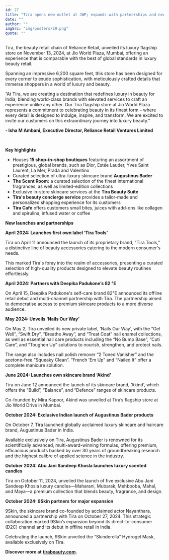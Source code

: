 ```yaml
---
id: 27
title: "Tira opens new outlet at JWP; expands with partnerships and new offerings"
date: ""
author: ""
imgSrc: "img/posters/29.png"
quote: ""
---
```



Tira, the beauty retail chain of Reliance Retail, unveiled its luxury flagship store on November 13, 2024, at Jio World Plaza, Mumbai, offering an experience that is comparable with the best of global standards in luxury beauty retail.

Spanning an impressive 6,200 square feet, this store has been designed for every corner to exude sophistication, with meticulously crafted details that immerse shoppers in a world of luxury and beauty.

“At Tira, we are creating a destination that redefines luxury in beauty for India, blending world-class brands with elevated services to craft an experience unlike any other. Our Tira flagship store at Jio World Plaza represents a commitment to celebrating beauty in its finest form – where every detail is designed to indulge, inspire, and transform. We are excited to invite our customers on this extraordinary journey into luxury beauty.”

**\- Isha M Ambani, Executive Director, Reliance Retail Ventures Limited**

&nbsp;

**Key highlights**  

- Houses **15 shop-in-shop boutiques** featuring an assortment of prestigious, global brands, such as Dior, Estée Lauder, Yves Saint Laurent, La Mer, Prada and Valentino
- Curated selection of ultra-luxury skincare brand **Augustinus Bader**
- **The Scent Room:** a curated selection of the finest international fragrances, as well as limited-edition collections
- Exclusive in-store skincare services at the **Tira Beauty Suite**
- **Tira's beauty concierge service** provides a tailor-made and personalized shopping experience for its customers
- **Tira Cafe** offers customers small bites, juices with add-ons like collagen and spirulina, infused water or coffee

**New launches and partnerships**

**April 2024: Launches first own label ‘Tira Tools’**

Tira on April 11 announced the launch of its proprietary brand, "Tira Tools," a distinctive line of beauty accessories catering to the modern consumer's needs.

This marked Tira's foray into the realm of accessories, presenting a curated selection of high-quality products designed to elevate beauty routines effortlessly.

**April 2024: Partners with Deepika Padukone’s 82 °E**

On April 15, Deepika Padukone's self-care brand 82°E announced its offline retail debut and multi-channel partnership with Tira. The partnership aimed to democratise access to premium skincare products to a more diverse audience.

**May 2024: Unveils ‘Nails Our Way’**

On May 2, Tira unveiled its new private label, ‘Nails Our Way’, with the “Gel Well”, “Swift Dry”, “Breathe Away”, and “Treat Coat” nail enamel collections, as well as essential nail care products including the “No Bump Base”, “Cuti Care”, and “Toughen Up” solutions to nourish, strengthen, and protect nails.

The range also includes nail polish remover “2 Toned Vanisher” and the acetone-free “Squeaky Clean”. “French 'Em Up” and “Nailed It” offer a complete manicure solution.

**June 2024: Launches own skincare brand ‘Akind’**

Tira on June 12 announced the launch of its skincare brand, ‘Akind’, which offers the “Build”, “Balance”, and “Defence” ranges of skincare products.

Co-founded by Mira Kapoor, Akind was unveiled at Tira’s flagship store at Jio World Drive in Mumbai.

**October 2024: Exclusive Indian launch of Augustinus Bader products**

On October 7, Tira launched globally acclaimed luxury skincare and haircare brand, Augustinus Bader in India.

Available exclusively on Tira, Augustinus Bader is renowned for its scientifically advanced, multi-award-winning formulas, offering premium, efficacious products backed by over 30 years of groundbreaking research and the highest calibre of applied science in the industry.

**October 2024: Abu Jani Sandeep Khosla launches luxury scented candles**

Tira on October 11, 2024, unveiled the launch of five exclusive Abu Jani Sandeep Khosla luxury candles—Maharani, Mubarak, Mehbooba, Mahal, and Maya—a premium collection that blends beauty, fragrance, and design.

**October 2024: 9Skin partners for major expansion**

9Skin, the skincare brand co-founded by acclaimed actor Nayanthara, announced a partnership with Tira on October 27, 2024. This strategic collaboration marked 9Skin’s expansion beyond its direct-to-consumer (D2C) channel and its debut in offline retail in India.

Celebrating the launch, 9Skin unveiled the “Skinderella” Hydrogel Mask, available exclusively on Tira.

**Discover more at** [**tirabeauty.com**](https://www.tirabeauty.com/)**.**